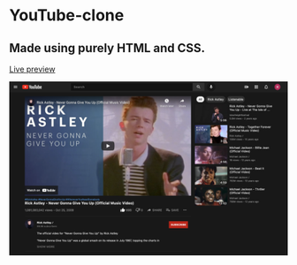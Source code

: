 # YouTube-clone

## Made using purely HTML and CSS.

<a href="https://jonthejon10.github.io/youtube-clone/">Live preview</a>

<img src='images/project-preview.png' alt=''>